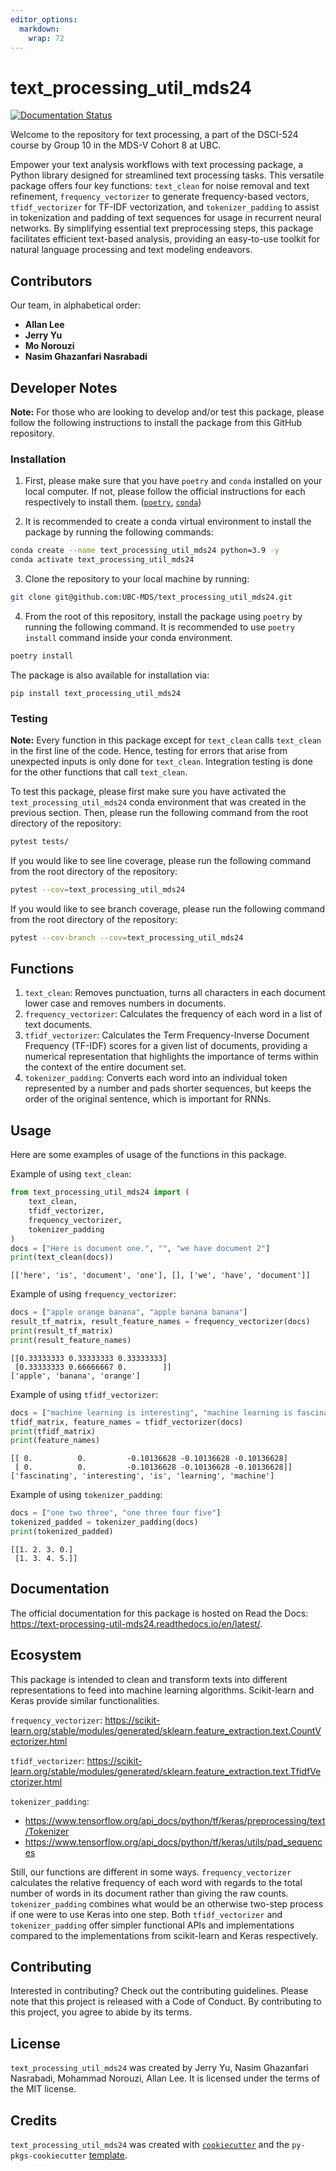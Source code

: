```yaml
---
editor_options: 
  markdown: 
    wrap: 72
---
```


# text_processing_util_mds24

[![Documentation
Status](https://readthedocs.org/projects/text-processing-util-mds24/badge/?version=latest)](https://text-processing-util-mds24.readthedocs.io/en/latest/?badge=latest)

Welcome to the repository for text processing, a part of the DSCI-524
course by Group 10 in the MDS-V Cohort 8 at UBC.

Empower your text analysis workflows with text processing package, a
Python library designed for streamlined text processing tasks. This
versatile package offers four key functions: `text_clean` for noise
removal and text refinement, `frequency_vectorizer` to generate
frequency-based vectors, `tfidf_vectorizer` for TF-IDF vectorization,
and `tokenizer_padding` to assist in tokenization and padding of text
sequences for usage in recurrent neural networks. By simplifying
essential text preprocessing steps, this package facilitates efficient
text-based analysis, providing an easy-to-use toolkit for natural
language processing and text modeling endeavors.

## Contributors

Our team, in alphabetical order:

-   **Allan Lee**
-   **Jerry Yu**
-   **Mo Norouzi**
-   **Nasim Ghazanfari Nasrabadi**

## Developer Notes

**Note:** For those who are looking to develop and/or test this package,
please follow the following instructions to install the package from
this GitHub repository.

### Installation

1.  First, please make sure that you have `poetry` and `conda` installed
    on your local computer. If not, please follow the official
    instructions for each respectively to install them.
    ([`poetry`](https://python-poetry.org/docs/),
    [`conda`](https://docs.conda.io/projects/miniconda/en/latest/))

2.  It is recommended to create a conda virtual environment to install
    the package by running the following commands:

``` bash
conda create --name text_processing_util_mds24 python=3.9 -y
conda activate text_processing_util_mds24
```

3.  Clone the repository to your local machine by running:

``` bash
git clone git@github.com:UBC-MDS/text_processing_util_mds24.git
```

4.  From the root of this repository, install the package using `poetry`
    by running the following command. It is recommended to use
    `poetry install` command inside your conda environment.

``` bash
poetry install
```

The package is also available for installation via:

```         
pip install text_processing_util_mds24
```

### Testing

**Note:** Every function in this package except for `text_clean` calls
`text_clean` in the first line of the code. Hence, testing for errors
that arise from unexpected inputs is only done for `text_clean`.
Integration testing is done for the other functions that call
`text_clean`.

To test this package, please first make sure you have activated the
`text_processing_util_mds24` conda environment that was created in the
previous section. Then, please run the following command from the root
directory of the repository:

``` bash
pytest tests/
```

If you would like to see line coverage, please run the following command
from the root directory of the repository:

``` bash
pytest --cov=text_processing_util_mds24
```

If you would like to see branch coverage, please run the following
command from the root directory of the repository:

``` bash
pytest --cov-branch --cov=text_processing_util_mds24
```

## Functions

1.  `text_clean`: Removes punctuation, turns all characters in each
    document lower case and removes numbers in documents.
2.  `frequency_vectorizer`: Calculates the frequency of each word in a
    list of text documents.
3.  `tfidf_vectorizer`: Calculates the Term Frequency-Inverse Document
    Frequency (TF-IDF) scores for a given list of documents, providing a
    numerical representation that highlights the importance of terms
    within the context of the entire document set.
4.  `tokenizer_padding`: Converts each word into an individual token
    represented by a number and pads shorter sequences, but keeps the
    order of the original sentence, which is important for RNNs.

## Usage

Here are some examples of usage of the functions in this package.

Example of using `text_clean`:

``` python
from text_processing_util_mds24 import (
    text_clean,
    tfidf_vectorizer,
    frequency_vectorizer,
    tokenizer_padding
)
docs = ["Here is document one.", "", "we have document 2"]
print(text_clean(docs))
```

``` text
[['here', 'is', 'document', 'one'], [], ['we', 'have', 'document']]
```

Example of using `frequency_vectorizer`:

``` python
docs = ["apple orange banana", "apple banana banana"]
result_tf_matrix, result_feature_names = frequency_vectorizer(docs)
print(result_tf_matrix)
print(result_feature_names)
```

``` text
[[0.33333333 0.33333333 0.33333333]
 [0.33333333 0.66666667 0.        ]]
['apple', 'banana', 'orange']
```

Example of using `tfidf_vectorizer`:

``` python
docs = ["machine learning is interesting", "machine learning is fascinating"]
tfidf_matrix, feature_names = tfidf_vectorizer(docs)
print(tfidf_matrix)
print(feature_names)
```

``` text
[[ 0.          0.         -0.10136628 -0.10136628 -0.10136628]
 [ 0.          0.         -0.10136628 -0.10136628 -0.10136628]]
['fascinating', 'interesting', 'is', 'learning', 'machine']
```

Example of using `tokenizer_padding`:

``` python
docs = ["one two three", "one three four five"]
tokenized_padded = tokenizer_padding(docs)
print(tokenized_padded)
```

``` text
[[1. 2. 3. 0.]
 [1. 3. 4. 5.]]
```

## Documentation

The official documentation for this package is hosted on Read the Docs:
<https://text-processing-util-mds24.readthedocs.io/en/latest/>.

## Ecosystem

This package is intended to clean and transform texts into different
representations to feed into machine learning algorithms. Scikit-learn
and Keras provide similar functionalities.

`frequency_vectorizer`:
<https://scikit-learn.org/stable/modules/generated/sklearn.feature_extraction.text.CountVectorizer.html>

`tfidf_vectorizer`:
<https://scikit-learn.org/stable/modules/generated/sklearn.feature_extraction.text.TfidfVectorizer.html>

`tokenizer_padding`:

-   <https://www.tensorflow.org/api_docs/python/tf/keras/preprocessing/text/Tokenizer>
-   <https://www.tensorflow.org/api_docs/python/tf/keras/utils/pad_sequences>

Still, our functions are different in some ways. `frequency_vectorizer`
calculates the relative frequency of each word with regards to the total
number of words in its document rather than giving the raw counts.
`tokenizer_padding` combines what would be an otherwise two-step process
if one were to use Keras into one step. Both `tfidf_vectorizer` and
`tokenizer_padding` offer simpler functional APIs and implementations
compared to the implementations from scikit-learn and Keras
respectively.

## Contributing

Interested in contributing? Check out the contributing guidelines.
Please note that this project is released with a Code of Conduct. By
contributing to this project, you agree to abide by its terms.

## License

`text_processing_util_mds24` was created by Jerry Yu, Nasim Ghazanfari
Nasrabadi, Mohammad Norouzi, Allan Lee. It is licensed under the terms
of the MIT license.

## Credits

`text_processing_util_mds24` was created with
[`cookiecutter`](https://cookiecutter.readthedocs.io/en/latest/) and the
`py-pkgs-cookiecutter`
[template](https://github.com/py-pkgs/py-pkgs-cookiecutter).
